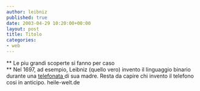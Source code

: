 ```yaml
---
author: leibniz
published: true
date: 2003-04-29 10:20:00+00:00
layout: post
title: Titolo
categories:
- web
---
```


   ** Le piu grandi scoperte si fanno per caso   
** Nel 1697, ad esempio, Leibniz (quello vero) invento il linguaggio binario durante una  [   telefonata ](http://www.heile-welt.de/heim/Cartoon1.htm)di sua madre. Resta da capire chi invento il telefono cosi in anticipo.  [
](http://www.spectator.co.uk/article.php3?table=old&section=current&issue=2003-04-26&id=3028) heile-welt.de

   

 
